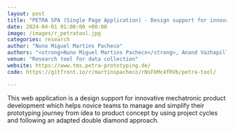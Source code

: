 ```yaml
---
layout: post
title: "PETRA SPA (Single Page Application) - Design support for innovative mechatronic product development"
date: 2024-04-01 01:00:00 +00:00
image: /images/r_petratool.jpg
categories: research
author: "Nuno Miguel Martins Pacheco"
authors: "<strong>Nuno Miguel Martins Pacheco</strong>, Anand Vazhapilli Sureshbabu, Markus Zimmermann, Laura Isabel Durán Noy, Masaru Charles Nürnberger, Andreas Feldl"
venue: "Research tool for data collection"
website: https://www.tms.petra-prototyping.de/
code: https://gitfront.io/r/martinspacheco/rNsFbMc4fRVb/petra-tool/

---
```


This web application is a design support for innovative mechatronic product development which helps novice teams to manage and simplify their prototyping journey from idea to product concept by using project cycles and following an adapted double diamond approach.